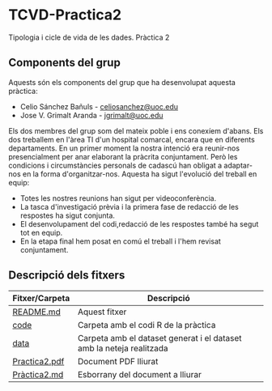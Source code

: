 # TCVD-Practica2
Tipologia i cicle de vida de les dades. Pràctica 2

## Components del grup
Aquests són els components del grup que ha desenvolupat aquesta pràctica:
* Celio Sánchez Bañuls - <celiosanchez@uoc.edu>
* Jose V. Grimalt Aranda - <jgrimalt@uoc.edu>

Els dos membres del grup som del mateix poble i ens conexíem d'abans. Els dos treballem en l'àrea TI d'un hospital comarcal, encara que en diferents departaments. En un primer moment la nostra intenció era reunir-nos presencialment per anar elaborant la pràcrita conjuntament. Però les condicions i circumstàncies personals de cadascú han obligat a adaptar-nos en la forma d'organitzar-nos. Aquesta ha sigut l'evolució del treball en equip:

- Totes les nostres reunions han sigut per videoconferència.
- La tasca d'investigació prèvia i la primera fase de redacció de les respostes ha sigut conjunta. 
- El desenvolupament del codi,redacció de les respostes també ha segut tot en equip.
- En la etapa final hem posat en comú el treball i l'hem revisat conjuntament.

## Descripció dels fitxers

| Fitxer/Carpeta | Descripció |
|----------------|------------|
| [README.md](README.md) | Aquest fitxer |
| [code](code) | Carpeta amb el codi R de la pràctica |
| [data](data) | Carpeta amb el dataset generat i el dataset amb la neteja realitzada |
| [Practica2.pdf](Practica1.pdf) | Document PDF lliurat |
| [Pràctica2.md](Pràctica.md) | Esborrany del document a lliurar |

